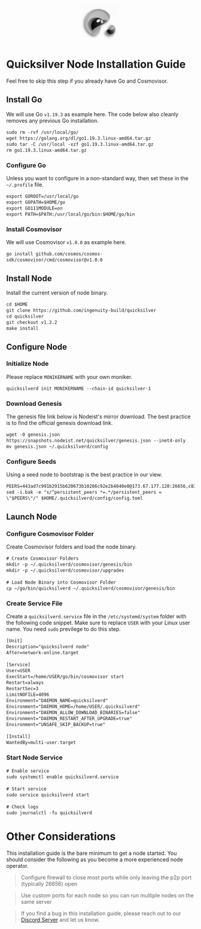 <p align="center">
  <img height="100" height="auto" src="https://raw.githubusercontent.com/Nodeist/Kurulumlar/main/logos/quicksilver.png">
</p>



# Quicksilver Node Installation Guide
Feel free to skip this step if you already have Go and Cosmovisor.


## Install Go
We will use Go `v1.19.3` as example here. The code below also cleanly removes any previous Go installation.

```
sudo rm -rvf /usr/local/go/
wget https://golang.org/dl/go1.19.3.linux-amd64.tar.gz
sudo tar -C /usr/local -xzf go1.19.3.linux-amd64.tar.gz
rm go1.19.3.linux-amd64.tar.gz
```

### Configure Go
Unless you want to configure in a non-standard way, then set these in the `~/.profile` file.

```
export GOROOT=/usr/local/go
export GOPATH=$HOME/go
export GO111MODULE=on
export PATH=$PATH:/usr/local/go/bin:$HOME/go/bin
```


### Install Cosmovisor
We will use Cosmovisor `v1.0.0` as example here.

```
go install github.com/cosmos/cosmos-sdk/cosmovisor/cmd/cosmovisor@v1.0.0
```

## Install Node
Install the current version of node binary.

```
cd $HOME
git clone https://github.com/ingenuity-build/quicksilver
cd quicksilver
git checkout v1.2.2
make install
```

## Configure Node
### Initialize Node
Please replace `MONIKERNAME` with your own moniker.

```
quicksilverd init MONIKERNAME --chain-id quicksilver-1
```

### Download Genesis
The genesis file link below is Nodeist's mirror download. The best practice is to find the official genesis download link.

```
wget -O genesis.json https://snapshots.nodeist.net/quicksilver/genesis.json --inet4-only
mv genesis.json ~/.quicksilverd/config
```

### Configure Seeds
Using a seed node to bootstrap is the best practice in our view.
```
PEERS=443ad7c991b2915b620673b10206c92e2b4040e0@173.67.177.120:26656,c83255ae59dc358a9b2cb908058e8affe46eaaff@65.108.193.249:2390,ef1cb5bff5b76957f02636a30d5d85d861a35dbe@65.109.92.240:21026,9bb9b69768308bbaf2edc092a4b6cea76490422a@176.9.98.24:30572,ddc359f7a5606a8adac2ba46a02c733dbc893fcb@54.177.253.23:26656,51070ba609ede6d7eb334b8cf0ed585f2b1ab66b@135.181.76.99:26656,25cb81b62c562532e20aaddb024afc268127facf@77.37.176.99:26656,bbb6a02a90ef98975525d9bd7137511e18edddc1@141.95.99.81:26656,3308d9078fcca016fbd8dc8f3b19666326f41a6f@138.201.121.185:26672,8afd73dde0c073dd290092d8ffbcc48a61c94525@89.117.58.109:46656,9f0770c748d9323223722faacd30262218287b40@65.108.238.102:11156,b1626f67828ab29fb427e28511aeed68d2183fac@148.72.153.180:26656,072c61dee7f205b237aae0eca698aa4a0639d93e@95.214.54.28:26356,c0beca70dbd3ef5bb433f7aa280d56d2a150bbd3@95.214.52.144:26656,18b9d4b4cd492715c41042e23907ab3ce292bc4b@38.108.68.113:26656,176d56747476b21d30e0b5ed356a5955bc5b9cab@141.95.65.73:11156,12c30eb58feceb7453569767b8b3fbd3b5918777@85.10.198.171:26601,0fbc862561e012e6fd577f37d969a64b040f450e@65.109.104.118:60756,15634add6f9386baf4436690bcb1a869c6042d05@35.228.187.183:26656,d6246909abf0c5e82f48ce6f623cba587b899e15@217.160.246.138:26656,94bc5b7db0eec4c0f647e8161fb94e3f3e48680c@195.3.220.153:26656,d9bfa29e0cf9c4ce0cc9c26d98e5d97228f93b0b@65.109.88.38:11656,c207da8baf9ff916285c7fec684fb1bc3ff2ba65@93.115.25.106:47656,271419d3eb3878c902ebb0064490ad702d9d067f@144.76.145.150:26656,236c5273c3f56444733dbc56bc80d259859bf4d6@35.215.3.217:26656,4aa6607f87ad0b458526d3405731e71553cf275c@219.100.163.35:26656,6785dbb8a0138600e0e0faaa77baa375451b38bb@162.55.132.48:15620,ac610f4907efb3e04f4f9915ca3ed91ab0273573@65.108.85.218:26656,24d1d6fbaaedb5ec46214660e8fa2b1e55bb21dc@51.195.234.250:26656,96b7605dbf13dbf0df2c3ac4f076397a9f351c6b@88.98.195.228:26656,2293d3e6878ac6bb48c96ee526a607607b201f6a@193.26.156.141:26656,be4ff5b09936e32d9a4f87f5a5118973160d58f2@78.47.214.204:26656,5c189bb73ae43a6fee13794d5833f131c227985c@107.6.2.28:26303,8af9b9d86faaa41e5036b8ea143e63acb88a4a59@95.217.109.223:36656,2b73e89e8b8ff83271665a9766eba76dcd15735f@52.214.34.206:26656,ebafaa0d0087ecfc785b095d6a91a67a12eecd80@5.9.100.25:26656,145c14b935c382db085f57e4d4a156aa7811967b@38.146.3.179:11156,0307e98cceb81b5f075ee69f53c0032940dea98c@65.108.43.113:26656,79b214369c8f52c2d33cf79fc1897677b24cf8cb@94.130.240.229:2000,972f5e4b3c977bb6fb73138f9d4d5be5b5aca6c7@65.108.159.225:26656,3f662411f539c21894c7ee1b6052ae7b4b346ce9@185.163.64.143:26656,06230bbaabb6c9c6223275b57d8e10fc609ae7ba@51.89.7.184:26633,9ba4298ce8782f71c0ba180828799663eba74e06@65.21.136.170:54656,93593a7315477ecc0d0d072aac87fa7630ab6b2b@95.217.122.80:22656,6488c5fcace4b5ea337932c2cf61957defdb7ed0@195.3.221.13:11656,83af423a1bc0d6696b831e0c29f3f2a7b25f6ab6@95.214.55.46:21609,c8b01e6700d048b1aae34d76f5c56511b2a90ab1@57.128.133.24:26656,e3f8ffcdcf2f7e15a702ee72a87d4a48ab206057@148.72.153.85:26656,e09b47db9c221a9d064069befcc471d949d2c28d@45.14.135.159:15620,a4f29a68180d1a1c931b50e2438a63b0d45d6915@89.58.48.229:26656,602700ce2ed57b2176514ec2ecbda079caa7a536@178.170.40.28:15620,ee93bb021a0b3ba92129a95230619490fa12c024@164.68.125.243:36656,b4bcce87121963e1e97619dc135f2eb1a9fd5dfc@88.198.32.17:36656,e3dd956ac4081ba42ae3d038edd6d80ddf092751@198.199.90.99:26656,4aa307d4ce413837a3da019e966d8115fb4c1467@198.244.229.218:26656,2de4190c0e42a04f4cfb962c76ea90bf179a0b84@95.216.46.251:26656,5fe7dc208641e3e730867c49b396cc7e248969fc@88.208.34.134:26656,ee14b4bbeb436056952c8e4e7c84826dfb92143b@65.109.105.17:26656,1b569bf57da79df4f85d207a161a97626988af76@65.109.92.241:20026,64112911cda67dd6566763c49bddadfee2631bd1@188.165.205.120:11656,5f0c0411e34e1c7d0b9c53749d90a923b5e8c625@65.21.133.125:35656,b7444c08fe588eac9a68e0fabb2328a1386e9a3b@193.34.212.34:11244,4559f4c24037bfad4791b2a6d6d5c769a16cad53@65.109.92.79:15656,063cc6b75194c4f943d32c549667ba210a7f2de1@195.3.222.240:26856,e43ef756309cf5dfbe4cbe17137c7e137d5605f9@95.217.197.100:26654,4de2811fd20d33110daf62223975beccecbe55a0@15.235.114.195:26656,09f16a08fb0da3a20a7bc0212e3bc4645b04918c@65.21.142.30:28656,df8881987bf46b76e3f69158fa7bc3a94ac67325@46.4.121.72:26656,0453c08d4e19d9a310961d7a64c2c1dda9fc5616@95.214.53.37:26656,8ebd6e7c74a9c36a175f9a86148354b378a4f387@185.248.24.16:26656,d22c450ef79e019dc702d9098ff09f02294e6dff@65.109.37.58:26656,3199bd4c6237c225627d14894a317219c72761af@176.191.97.120:27656,cc410d860ea8bf87e36e98371f4ee461d62bcbee@51.195.234.240:26656,83435bc3cbb0204188c666259ccebcd73ac33ec8@65.109.139.182:11656,43b97f492bf47b455b7b275c396b1840f4eb336d@142.132.139.101:26656,0865ef3e5a613f75f17a0092bd47e71d8c171124@51.222.44.116:15656,c3ec2daba16e457ca5117079f34ff49e99e7572d@65.109.94.221:35656,ec076ff33f2986d064b78602e2ccd2c925bf761e@161.97.82.203:26256,33720513faaa039977481782e33ffcb8ef67c4b7@95.217.114.220:11656,46a0c8717148c4a4aa86eaaa9727e7bc6bb8e70c@49.12.7.7:26656,3a5d0b97feb595375c24665dcf17d793be129e8b@51.89.155.2:28656,9bd8172552086e445ae72386568ec6b452d6ef23@144.91.80.32:11656,e1a24aaba30a8ff21e52fed92b96b36156b52e80@51.161.208.88:26656,3bd708547317e9efd8d63d8a51c5bc32d11f4840@138.201.32.103:26056,f644e9f9229ab7c9c70907b134b3b96b18163935@146.19.24.195:22656,679f56feb7f4f91d46a92d0eb474d1dc43466d18@213.239.215.59:29986,b2de28758ab185f46f3701654fcb31d102c28ac3@65.108.65.36:26656,71b753819eb653e99e6a825b80af20ca9bccb087@135.125.163.63:24666,11a72b38d740e50f54c05d6084030bc9ed29ce7f@212.23.222.125:30573,161f453c9ff27f3120ec5078f56b505316fbc720@65.108.6.45:61156,ef9c9b1952f245fbb24603d5a1f643041bec7af7@141.95.65.26:29986,0d92ed4e041916b60a5a2db934e259447d9a0479@65.108.13.185:27262,61d96fee29a9615c208c4db72526d23b45094cb4@65.108.195.30:36656,dc6dc8f7c91e2011362b015af8562dced1d2d893@51.159.103.126:26656,f73b2b887e7d1c01a3d753db359a0058e634e767@65.108.201.154:2090,f73ee3d2450f41bcf1b2975552cdf60a118a64c9@46.4.50.247:11656,4fe29b9b138301ecc0906fe909a833952983d277@65.21.89.54:26654,8cb758d83f6eeb360429bbdb8559943a39df6067@141.94.193.12:15656,e1b058e5cfa2b836ddaa496b10911da62dcf182e@138.201.8.248:26656,5fa47201aa5208c30982b6f9d8ca44222d256fc5@51.91.70.90:48656,e8f43949897a5453433d411a867c7729d3924719@38.242.216.246:19656,0914b21ef0c3b325a82a37e58107d1271f201258@162.55.194.205:11656,e0c595bd21c4f08391b5c2a4736d1be9d907133c@65.108.229.102:35656,b71ddbe0702383c73128f759a910a6d55ccee3b6@46.4.112.18:11656,d9f4546f14e94f81c7766542548ee1776f9f66ce@65.108.238.203:43656,d36921a835076f6d87889793eb05a83099617221@202.61.240.122:26666,0a3860f9d3c27b34910fe8660240ae55699b55c2@84.244.95.245:26656,e64a4e480a2971c339fa06a58293e8e060082ad5@185.16.36.134:26656,d3358ffdc4b3a248497d38161c312f4a634526ce@46.4.81.204:46656,0b9833206c8967ac8ac0e1a407bedfe378b1a5f3@5.135.140.46:26656,8b575bbadf6bacdae40cf97681f111f6b0eb3a91@65.108.206.57:11656,663134c4999f4f9fc59879eaaebbb332e91e2160@45.34.1.114:33656,d93d33f89477252e0c31702e308a08914a179be9@51.83.184.168:26656,6f7f00cc445627c68435d0c27394afab5fb41919@65.21.200.224:11156,2c658378f5356e39ecea6947eb312f45a8ccfde1@142.132.199.211:26654,a1688942f8e51e3a372bbf0123d4a0326377e5ba@54.37.129.164:48656,9bd2b7e39fb0d823402f22c90e3000fdf3cd05bf@88.99.104.180:26656,acb9f78c12ef0e3e411b25b5f3193696497d0390@212.23.222.109:26356,cc091c4d385e449a718fb252de800a9caf01913f@95.217.225.212:11656,ebc272824924ea1a27ea3183dd0b9ba713494f83@195.3.220.136:27026,ae353518e6009eb48d80ccf6a006a9644e9dd309@146.19.24.101:26656,b281289df37c5180f9ff278be5e29964afa0c229@47.156.153.124:51656,d35e035d7ddca24c7b83667158457e061ca01852@65.109.88.155:14656,52a5771f5c81c056201bf7498b9c9526e4e7fa7a@5.9.147.210:26656,88fc9c304ecdb65b90339fc6dc644140a92746ed@88.198.49.30:26656,0a226e70ceb7a4123e66216d1ed83ef22ed8a187@185.119.118.118:2000,2020c09ef7542899a4c55b382013c469122186d6@51.195.88.136:15620,e726816f42831689eab9378d5d577f1d06d25716@176.9.188.21:26656,e0604aa63b2b483bdb7f3ffba80a91803080bff8@62.171.183.214:26656,f3263230b4bd692de6807a83a31594770433d337@62.171.186.160:26656,05241d21ff9e7c699bbdb4faa73da1860b6d8cd7@128.199.85.168:26656,28ebd43e8c888ed069165fa035e101ae6fd7955e@139.162.191.246:26656,e50848e299c7909245a9af690341ff27e21f7b69@65.109.49.111:56656,841efbdd6cd5c7191b5ec849499dfd9d1ea6a931@23.88.69.22:28566,03f8f542594292401d2378cc8dffb8ec92ab9b07@74.96.207.60:26656,e4dbb1c6075822390aa23885750b306e1a54f9b0@5.161.101.185:26656,3b3c0037090a1b5ef9f7ac58ff79f33dffdd188a@65.108.231.124:15656,daf13ad58753b30cae8080217167d48b5b5137b4@78.107.234.44:26656
sed -i.bak -e "s/^persistent_peers *=.*/persistent_peers = \"$PEERS\"/" $HOME/.quicksilverd/config/config.toml
```

## Launch Node
### Configure Cosmovisor Folder
Create Cosmovisor folders and load the node binary.

```
# Create Cosmovisor Folders
mkdir -p ~/.quicksilverd/cosmovisor/genesis/bin
mkdir -p ~/.quicksilverd/cosmovisor/upgrades

# Load Node Binary into Cosmovisor Folder
cp ~/go/bin/quicksilverd ~/.quicksilverd/cosmovisor/genesis/bin
```

### Create Service File
Create a `quicksilverd.service` file in the `/etc/systemd/system` folder with the following code snippet. Make sure to replace `USER` with your Linux user name. You need `sudo` previlege to do this step.

```
[Unit]
Description="quicksilverd node"
After=network-online.target

[Service]
User=USER
ExecStart=/home/USER/go/bin/cosmovisor start
Restart=always
RestartSec=3
LimitNOFILE=4096
Environment="DAEMON_NAME=quicksilverd"
Environment="DAEMON_HOME=/home/USER/.quicksilverd"
Environment="DAEMON_ALLOW_DOWNLOAD_BINARIES=false"
Environment="DAEMON_RESTART_AFTER_UPGRADE=true"
Environment="UNSAFE_SKIP_BACKUP=true"

[Install]
WantedBy=multi-user.target
```

### Start Node Service
```
# Enable service
sudo systemctl enable quicksilverd.service

# Start service
sudo service quicksilverd start

# Check logs
sudo journalctl -fu quicksilverd
```

# Other Considerations
This installation guide is the bare minimum to get a node started. You should consider the following as you become a more experienced node operator.



> Configure firewall to close most ports while only leaving the p2p port (typically 26656) open

> Use custom ports for each node so you can run multiple nodes on the same server

> If you find a bug in this installation guide, please reach out to our [Discord Server](https://discord.gg/yV2nEunsTY) and let us know.
